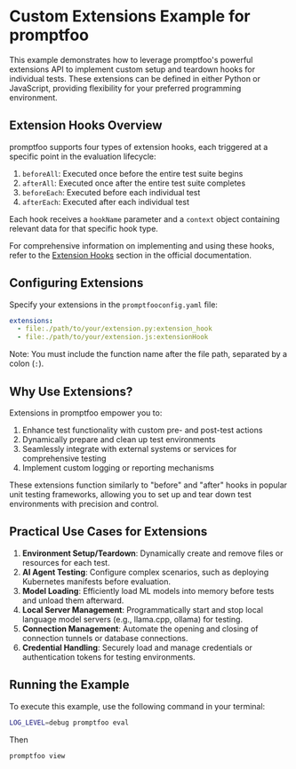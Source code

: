 # Custom Extensions Example for promptfoo

This example demonstrates how to leverage promptfoo's powerful extensions API to implement custom setup and teardown hooks for individual tests. These extensions can be defined in either Python or JavaScript, providing flexibility for your preferred programming environment.

## Extension Hooks Overview

promptfoo supports four types of extension hooks, each triggered at a specific point in the evaluation lifecycle:

1. `beforeAll`: Executed once before the entire test suite begins
2. `afterAll`: Executed once after the entire test suite completes
3. `beforeEach`: Executed before each individual test
4. `afterEach`: Executed after each individual test

Each hook receives a `hookName` parameter and a `context` object containing relevant data for that specific hook type.

For comprehensive information on implementing and using these hooks, refer to the [Extension Hooks](https://www.promptfoo.dev/docs/configuration/reference/#extension-hooks) section in the official documentation.

## Configuring Extensions

Specify your extensions in the `promptfooconfig.yaml` file:

```yaml
extensions:
  - file:./path/to/your/extension.py:extension_hook
  - file:./path/to/your/extension.js:extensionHook
```

Note: You must include the function name after the file path, separated by a colon (`:`).

## Why Use Extensions?

Extensions in promptfoo empower you to:

1. Enhance test functionality with custom pre- and post-test actions
2. Dynamically prepare and clean up test environments
3. Seamlessly integrate with external systems or services for comprehensive testing
4. Implement custom logging or reporting mechanisms

These extensions function similarly to "before" and "after" hooks in popular unit testing frameworks, allowing you to set up and tear down test environments with precision and control.

## Practical Use Cases for Extensions

1. **Environment Setup/Teardown**: Dynamically create and remove files or resources for each test.
2. **AI Agent Testing**: Configure complex scenarios, such as deploying Kubernetes manifests before evaluation.
3. **Model Loading**: Efficiently load ML models into memory before tests and unload them afterward.
4. **Local Server Management**: Programmatically start and stop local language model servers (e.g., llama.cpp, ollama) for testing.
5. **Connection Management**: Automate the opening and closing of connection tunnels or database connections.
6. **Credential Handling**: Securely load and manage credentials or authentication tokens for testing environments.

## Running the Example

To execute this example, use the following command in your terminal:

```sh
LOG_LEVEL=debug promptfoo eval
```

Then

```sh
promptfoo view
```
